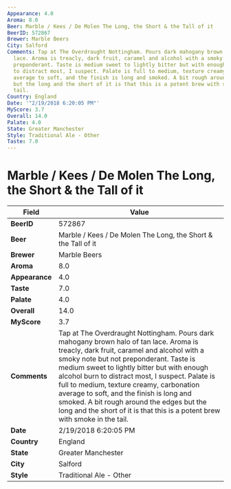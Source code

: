 ```yaml
---
Appearance: 4.0
Aroma: 8.0
Beer: Marble / Kees / De Molen The Long, the Short & the Tall of it
BeerID: 572867
Brewer: Marble Beers
City: Salford
Comments: Tap at The Overdraught Nottingham. Pours dark mahogany brown halo of tan
  lace. Aroma is treacly, dark fruit, caramel and alcohol with a smoky note but not
  preponderant. Taste is medium sweet to lightly bitter but with enough alcohol burn
  to distract most, I suspect. Palate is full to medium, texture creamy, carbonation
  average to soft, and the finish is long and smoked. A bit rough around the edges
  but the long and the short of it is that this is a potent brew with smoke in the
  tail.
Country: England
Date: '"2/19/2018 6:20:05 PM"'
MyScore: 3.7
Overall: 14.0
Palate: 4.0
State: Greater Manchester
Style: Traditional Ale - Other
Taste: 7.0
---
```


# Marble / Kees / De Molen The Long, the Short & the Tall of it

| Field         | Value |
|---------------|-------|
| **BeerID** | 572867 |
| **Beer** | Marble / Kees / De Molen The Long, the Short & the Tall of it |
| **Brewer** | Marble Beers |
| **Aroma** | 8.0 |
| **Appearance** | 4.0 |
| **Taste** | 7.0 |
| **Palate** | 4.0 |
| **Overall** | 14.0 |
| **MyScore** | 3.7 |
| **Comments** | Tap at The Overdraught Nottingham. Pours dark mahogany brown halo of tan lace. Aroma is treacly, dark fruit, caramel and alcohol with a smoky note but not preponderant. Taste is medium sweet to lightly bitter but with enough alcohol burn to distract most, I suspect. Palate is full to medium, texture creamy, carbonation average to soft, and the finish is long and smoked. A bit rough around the edges but the long and the short of it is that this is a potent brew with smoke in the tail. |
| **Date** | 2/19/2018 6:20:05 PM |
| **Country** | England |
| **State** | Greater Manchester |
| **City** | Salford |
| **Style** | Traditional Ale - Other |
